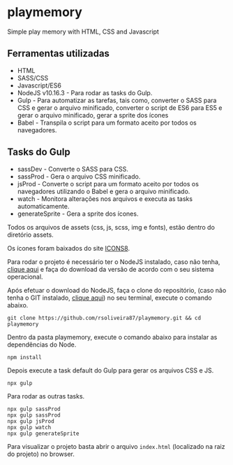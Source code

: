 # playmemory
Simple play memory with HTML, CSS and Javascript

## Ferramentas utilizadas

* HTML
* SASS/CSS
* Javascript/ES6
* NodeJS v10.16.3 - Para rodar as tasks do Gulp.
* Gulp - Para automatizar as tarefas, tais como, converter o SASS para CSS e gerar o arquivo minificado, converter o script de ES6 para ES5 e gerar o arquivo minificado, gerar a sprite dos ícones
* Babel - Transpila o script para um formato aceito por todos os navegadores.

## Tasks do Gulp

* sassDev - Converte o SASS para CSS.
* sassProd - Gera o arquivo CSS minificado.
* jsProd - Converte o script para um formato aceito por todos os navegadores utilizando o Babel e gera o arquivo minificado.
* watch - Monitora alterações nos arquivos e executa as tasks automaticamente.
* generateSprite - Gera a sprite dos ícones.

Todos os arquivos de assets (css, js, scss, img e fonts), estão dentro do diretório assets.

Os ícones foram baixados do site [ICONS8](https://icons8.com/).

Para rodar o projeto é necessário ter o NodeJS instalado, caso não tenha, [clique aqui](https://nodejs.org/en/) e faça do download da versão de acordo com o seu sistema operacional.

Após efetuar o download do NodeJS, faça o clone do repositório, (caso não tenha o GIT instalado, [clique aqui](https://git-scm.com/downloads)) no seu terminal, execute o comando abaixo.

`git clone https://github.com/rsoliveira87/playmemory.git && cd playmemory`

Dentro da pasta playmemory, execute o comando abaixo para instalar as dependências do Node.

`npm install`

Depois execute a task default do Gulp para gerar os arquivos CSS e JS.

`npx gulp`

Para rodar as outras tasks.

```
npx gulp sassProd
npx gulp sassProd
npx gulp jsProd
npx gulp watch
npx gulp generateSprite
```

Para visualizar o projeto basta abrir o arquivo `index.html` (localizado na raiz do projeto) no browser.